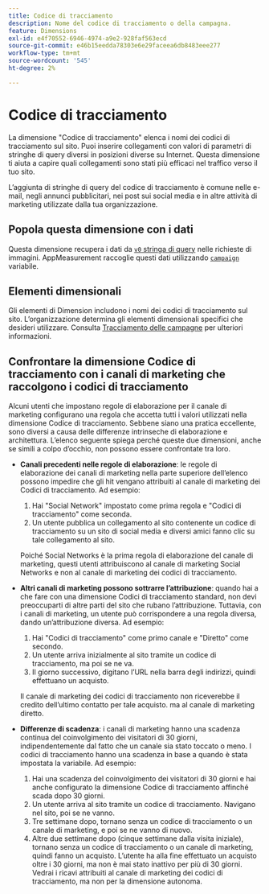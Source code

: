 ```yaml
---
title: Codice di tracciamento
description: Nome del codice di tracciamento o della campagna.
feature: Dimensions
exl-id: e4f70552-6946-4974-a9e2-928faf563ecd
source-git-commit: e46b15eedda78303e6e29faceea6db8483eee277
workflow-type: tm+mt
source-wordcount: '545'
ht-degree: 2%

---
```


# Codice di tracciamento

La dimensione &quot;Codice di tracciamento&quot; elenca i nomi dei codici di tracciamento sul sito. Puoi inserire collegamenti con valori di parametri di stringhe di query diversi in posizioni diverse su Internet. Questa dimensione ti aiuta a capire quali collegamenti sono stati più efficaci nel traffico verso il tuo sito.

L’aggiunta di stringhe di query del codice di tracciamento è comune nelle e-mail, negli annunci pubblicitari, nei post sui social media e in altre attività di marketing utilizzate dalla tua organizzazione.

## Popola questa dimensione con i dati

Questa dimensione recupera i dati da [`v0` stringa di query](/help/implement/validate/query-parameters.md) nelle richieste di immagini. AppMeasurement raccoglie questi dati utilizzando [`campaign`](/help/implement/vars/page-vars/campaign.md) variabile.

## Elementi dimensionali

Gli elementi di Dimension includono i nomi dei codici di tracciamento sul sito. L’organizzazione determina gli elementi dimensionali specifici che desideri utilizzare. Consulta [Tracciamento delle campagne](/help/implement/use-cases/campaign-tracking.md) per ulteriori informazioni.

## Confrontare la dimensione Codice di tracciamento con i canali di marketing che raccolgono i codici di tracciamento

Alcuni utenti che impostano regole di elaborazione per il canale di marketing configurano una regola che accetta tutti i valori utilizzati nella dimensione Codice di tracciamento. Sebbene siano una pratica eccellente, sono diversi a causa delle differenze intrinseche di elaborazione e architettura. L’elenco seguente spiega perché queste due dimensioni, anche se simili a colpo d’occhio, non possono essere confrontate tra loro.

* **Canali precedenti nelle regole di elaborazione**: le regole di elaborazione dei canali di marketing nella parte superiore dell’elenco possono impedire che gli hit vengano attribuiti al canale di marketing dei Codici di tracciamento. Ad esempio:

   1. Hai &quot;Social Network&quot; impostato come prima regola e &quot;Codici di tracciamento&quot; come seconda.
   2. Un utente pubblica un collegamento al sito contenente un codice di tracciamento su un sito di social media e diversi amici fanno clic su tale collegamento al sito.

   Poiché Social Networks è la prima regola di elaborazione del canale di marketing, questi utenti attribuiscono al canale di marketing Social Networks e non al canale di marketing dei codici di tracciamento.
* **Altri canali di marketing possono sottrarre l’attribuzione**: quando hai a che fare con una dimensione Codici di tracciamento standard, non devi preoccuparti di altre parti del sito che rubano l’attribuzione. Tuttavia, con i canali di marketing, un utente può corrispondere a una regola diversa, dando un’attribuzione diversa. Ad esempio:
   1. Hai &quot;Codici di tracciamento&quot; come primo canale e &quot;Diretto&quot; come secondo.
   2. Un utente arriva inizialmente al sito tramite un codice di tracciamento, ma poi se ne va.
   3. Il giorno successivo, digitano l’URL nella barra degli indirizzi, quindi effettuano un acquisto.

   Il canale di marketing dei codici di tracciamento non riceverebbe il credito dell’ultimo contatto per tale acquisto. ma al canale di marketing diretto.
* **Differenze di scadenza**: i canali di marketing hanno una scadenza continua del coinvolgimento dei visitatori di 30 giorni, indipendentemente dal fatto che un canale sia stato toccato o meno. I codici di tracciamento hanno una scadenza in base a quando è stata impostata la variabile. Ad esempio:
   1. Hai una scadenza del coinvolgimento dei visitatori di 30 giorni e hai anche configurato la dimensione Codice di tracciamento affinché scada dopo 30 giorni.
   2. Un utente arriva al sito tramite un codice di tracciamento. Navigano nel sito, poi se ne vanno.
   3. Tre settimane dopo, tornano senza un codice di tracciamento o un canale di marketing, e poi se ne vanno di nuovo.
   4. Altre due settimane dopo (cinque settimane dalla visita iniziale), tornano senza un codice di tracciamento o un canale di marketing, quindi fanno un acquisto.
   L’utente ha alla fine effettuato un acquisto oltre i 30 giorni, ma non è mai stato inattivo per più di 30 giorni. Vedrai i ricavi attribuiti al canale di marketing dei codici di tracciamento, ma non per la dimensione autonoma.
